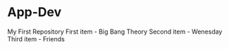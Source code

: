 # App-Dev
My First Repository
First item - Big Bang Theory
Second item - Wenesday
Third item - Friends
